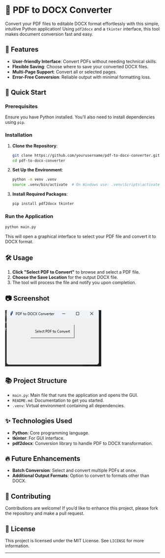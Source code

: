 # 📄 PDF to DOCX Converter

Convert your PDF files to editable DOCX format effortlessly with this simple, intuitive Python application! Using `pdf2docx` and a `tkinter` interface, this tool makes document conversion fast and easy.

## 🌟 Features
- **User-friendly Interface**: Convert PDFs without needing technical skills.
- **Flexible Saving**: Choose where to save your converted DOCX files.
- **Multi-Page Support**: Convert all or selected pages.
- **Error-Free Conversion**: Reliable output with minimal formatting loss.

## 🚀 Quick Start

### Prerequisites
Ensure you have Python installed. You’ll also need to install dependencies using `pip`.

### Installation

1. **Clone the Repository**:
   ```bash
   git clone https://github.com/yourusername/pdf-to-docx-converter.git
   cd pdf-to-docx-converter
   ```

2. **Set Up the Environment**:
   ```bash
   python -m venv .venv
   source .venv/bin/activate  # On Windows use: .venv\Scripts\activate
   ```

3. **Install Required Packages**:
   ```bash
   pip install pdf2docx tkinter
   ```

### Run the Application

```bash
python main.py
```

This will open a graphical interface to select your PDF file and convert it to DOCX format.

## 🛠 Usage

1. **Click "Select PDF to Convert"** to browse and select a PDF file.
2. **Choose the Save Location** for the output DOCX file.
3. The tool will process the file and notify you upon completion.

## 📷 Screenshot

![App Screenshot](pdf.png)  <!-- Replace with an actual screenshot if available -->

## 📚 Project Structure

- `main.py`: Main file that runs the application and opens the GUI.
- `README.md`: Documentation to get you started.
- `.venv`: Virtual environment containing all dependencies.

## ✨ Technologies Used

- **Python**: Core programming language.
- **tkinter**: For GUI interface.
- **pdf2docx**: Conversion library to handle PDF to DOCX transformation.

## 🔥 Future Enhancements
- **Batch Conversion**: Select and convert multiple PDFs at once.
- **Additional Output Formats**: Option to convert to formats other than DOCX.

## 🤝 Contributing

Contributions are welcome! If you’d like to enhance this project, please fork the repository and make a pull request.

## 📄 License

This project is licensed under the MIT License. See `LICENSE` for more information.

---
